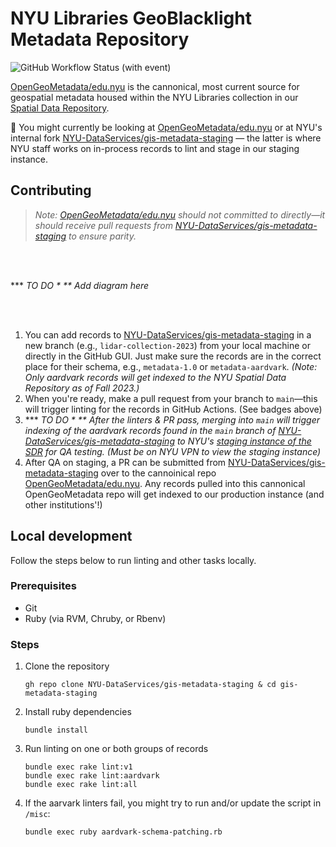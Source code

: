 # NYU Libraries GeoBlacklight Metadata Repository

![GitHub Workflow Status (with event)](https://img.shields.io/github/actions/workflow/status/nyu-dataservices/gis-metadata-staging/lint.yml?style=for-the-badge&label=staging%20records%20%E2%80%93%20schema%20validation&link=https%3A%2F%2Fgithub.com%2FNYU-DataServices%2Fgis-metadata-staging%2Factions%2Fworkflows%2Flint.yml)


[OpenGeoMetadata/edu.nyu](https://github.com/OpenGeoMetadata/edu.nyu) is the cannonical, most current source for geospatial metadata housed within the NYU Libraries collection in our [Spatial Data Repository](https://geo.nyu.edu). 

👀 You might currently be looking at [OpenGeoMetadata/edu.nyu](https://github.com/OpenGeoMetadata/edu.nyu) or at NYU's internal fork [NYU-DataServices/gis-metadata-staging](https://github.com/NYU-DataServices/gis-metadata-staging) — the latter is where NYU staff works on in-process records to lint and stage in our staging instance.

## Contributing

> *Note: [OpenGeoMetadata/edu.nyu](https://github.com/OpenGeoMetadata/edu.nyu) should not committed to directly—it should receive pull requests from [NYU-DataServices/gis-metadata-staging](https://github.com/NYU-DataServices/gis-metadata-staging) to ensure parity.*

<br><br>

*** *TO DO * ** Add diagram here*

<br><br>

1. You can add records to [NYU-DataServices/gis-metadata-staging](https://github.com/NYU-DataServices/gis-metadata-staging) in a new branch (e.g., `lidar-collection-2023`) from your local machine or directly in the GitHub GUI. Just make sure the records are in the correct place for their schema, e.g., `metadata-1.0` or `metadata-aardvark`. *(Note: Only aardvark records will get indexed to the NYU Spatial Data Repository as of Fall 2023.)*
2. When you're ready, make a pull request from your branch to `main`—this will trigger linting for the records in GitHub Actions. (See badges above)
3. *** *TO DO * ** After the linters & PR pass, merging into `main` will trigger indexing of the aardvark records found in the `main` branch of [NYU-DataServices/gis-metadata-staging](https://github.com/NYU-DataServices/gis-metadata-staging) to NYU's [staging instance of the SDR](https://geo-stage.library.nyu.edu/) for QA testing.* *(Must be on NYU VPN to view the staging instance)*
4. After QA on staging, a PR can be submitted from [NYU-DataServices/gis-metadata-staging](https://github.com/NYU-DataServices/gis-metadata-staging) over to the cannoinical repo [OpenGeoMetadata/edu.nyu](https://github.com/OpenGeoMetadata/edu.nyu). Any records pulled into this cannonical OpenGeoMetadata repo will get indexed to our production instance (and other institutions'!)

## Local development

Follow the steps below to run linting and other tasks locally.

### Prerequisites 
- Git
- Ruby (via RVM, Chruby, or Rbenv)
  
### Steps
1. Clone the repository
    ```
    gh repo clone NYU-DataServices/gis-metadata-staging & cd gis-metadata-staging
    ```
2. Install ruby dependencies
    ```
    bundle install
    ```
3. Run linting on one or both groups of records
   ```
   bundle exec rake lint:v1
   bundle exec rake lint:aardvark
   bundle exec rake lint:all
   ```
4. If the aarvark linters fail, you might try to run and/or update the script in `/misc`:
   ```
   bundle exec ruby aardvark-schema-patching.rb
   ```







